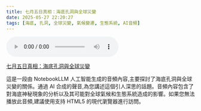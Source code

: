 ```yaml
---
title: 七月五日真相：海底孔洞與全球災變
date: 2025-05-27 22:20:27
tags: [海底, 孔洞, 全球災變, 氣候變遷, 生態系統, AI音頻]
---
```


<audio controls>
  <source src="/assets/七月五日真相：海底孔洞與全球災變.wav" type="audio/wav">
  <source src="/assets/七月五日真相：海底孔洞與全球災變.mp3" type="audio/mpeg">
  您的浏览器不支持音频播放。
</audio>

[七月五日真相：海底孔洞與全球災變](https://notebooklm.google.com/notebook/f14fd733-b649-4862-9ac7-fba893a468e4/audio)

這是一段由 NotebookLLM 人工智能生成的音頻內容,主要探討了海底孔洞與全球災變的關係。通過 AI 合成的聲音,為您講述這個引人深思的話題。音頻內容包含了對海底神秘現象的分析以及其可能對全球氣候和生態系統造成的影響。如果您無法播放此音頻,建議使用支持 HTML5 的現代瀏覽器進行訪問。

